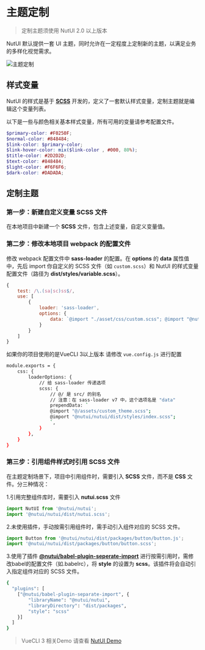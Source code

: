 # 主题定制

> 定制主题须使用 NutUI 2.0 以上版本

NutUI 默认提供一套 UI 主题，同时允许在一定程度上定制新的主题，以满足业务的多样化视觉需求。

![主题定制](http://img14.360buyimg.com/uba/jfs/t1/14893/39/4803/92712/5c3478afEc0458edb/54e06165a4445661.png)


## 样式变量

NutUI 的样式是基于 **[SCSS](https://sass-lang.com/)** 开发的，定义了一套默认样式变量，定制主题就是编辑这个变量列表。

以下是一些与颜色相关基本样式变量，所有可用的变量请参考配置文件。

```scss
$primary-color: #F0250F;
$normal-color: #848484;
$link-color: $primary-color;
$link-hover-color: mix($link-color , #000, 80%);
$title-color: #2D2D2D;
$text-color: #848484;
$light-color: #F6F6F6;
$dark-color: #DADADA;
```


## 定制主题

### 第一步：新建自定义变量 SCSS 文件

在本地项目中新建一个 **SCSS** 文件，包含上述变量，自定义变量值。

### 第二步：修改本地项目 webpack 的配置文件

修改 webpack 配置文件中 **sass-loader** 的配置。在 **options** 的 **data** 属性值中，先后 import 你自定义的 SCSS 文件（如 `custom.scss`）和 NutUI 的样式变量配置文件（路径为 **dist/styles/variable.scss**）。

```javascript
{
    test: /\.(sa|sc)ss$/,
    use: [
        {
            loader: 'sass-loader',
            options: {
                data: `@import "./asset/css/custom.scss"; @import "@nutui/nutui/dist/styles/index.scss"; `,
            }
        }
    ]
}
```

如果你的项目使用的是VueCLI 3以上版本 请修改 `vue.config.js` 进行配置

``` bash
module.exports = {
    css: {
        loaderOptions: {
            // 给 sass-loader 传递选项
            scss: {
                // @/ 是 src/ 的别名
                // 注意：在 sass-loader v7 中，这个选项名是 "data"
                prependData: ` 
                @import "@/assets/custom_theme.scss";
                @import "@nutui/nutui/dist/styles/index.scss";
                `,
            }
        },
    }
}
```

### 第三步：引用组件样式时引用 SCSS 文件

在主题定制场景下，项目中引用组件时，需要引入 **SCSS** 文件，而不是 **CSS** 文件。分三种情况：

1.引用完整组件库时，需要引入 **nutui.scss** 文件

```javascript
import NutUI from '@nutui/nutui';
import '@nutui/nutui/dist/nutui.scss';
```

2.未使用插件，手动按需引用组件时，需手动引入组件对应的 SCSS 文件。

```javascript
import Button from '@nutui/nutui/dist/packages/button/button.js';
import '@nutui/nutui/dist/packages/button/button.scss';
```

3.使用了插件 **[@nutui/babel-plugin-seperate-import](https://www.npmjs.com/package/@nutui/babel-plugin-separate-import)** 进行按需引用时，需修改babel的配置文件（如.babelrc），将 **style** 的设置为 **scss**。该插件将会自动引入指定组件对应的 SCSS 文件。

```bash
{
  "plugins": [
    ["@nutui/babel-plugin-separate-import", {
        "libraryName": "@nutui/nutui",
        "libraryDirectory": "dist/packages",
        "style": "scss"
    }]
  ]
}
```

> VueCLI 3 相关Demo 请查看 [NutUI Demo](https://github.com/richard1015/nutui-demo)
